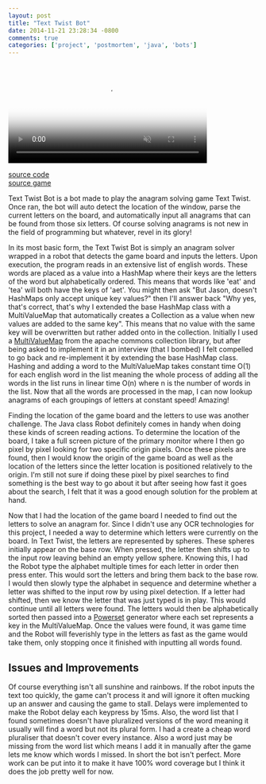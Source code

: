 ```yaml
---
layout: post
title: "Text Twist Bot"
date: 2014-11-21 23:28:34 -0800
comments: true
categories: ['project', 'postmortem', 'java', 'bots']
---
```

<video muted autoplay loop width="400px" poster="https://s3.amazonaws.com/jasonjlblog/texttwistbot.jpg">
    <source src="https://s3.amazonaws.com/jasonjlblog/texttwistbot.mp4" type="video/mp4">
    <source src="https://s3.amazonaws.com/jasonjlblog/texttwistbot.webm" type="video/webm">
    <img src="https://s3.amazonaws.com/jasonjlblog/texttwistbot.jpg">
</video>

<a href="https://github.com/lee-jason/TextTwistBot">source code</a>   
<a href="http://zone.msn.com/en/texttwist/default.htm?intgid=hp_word_1">source game</a>   

Text Twist Bot is a bot made to play the anagram solving game Text Twist. Once ran, the bot will auto detect the location of the window, parse the current letters on the board, and automatically input all anagrams that can be found from those six letters.  Of course solving anagrams is not new in the field of programming but whatever, revel in its glory!

<!-- more -->

In its most basic form, the Text Twist Bot is simply an anagram solver wrapped in a robot that detects the game board and inputs the letters.  Upon execution, the program reads in an extensive list of english words.  These words are placed as a value into a HashMap where their keys are the letters of the word but alphabetically ordered.  This means that words like 'eat' and 'tea' will both have the keys of 'aet'.  You might then ask "But Jason, doesn't HashMaps only accept unique key values?" then I'll answer back "Why yes, that's correct, that's why I extended the base HashMap class with a MultiValueMap that automatically creates a Collection as a value when new values are added to the same key".  This means that no value with the same key will be overwritten but rather added onto in the collection.  Initially I used a <a href="https://commons.apache.org/proper/commons-collections/javadocs/api-3.2.1/org/apache/commons/collections/map/MultiValueMap.html">MultiValueMap</a> from the apache commons collection library, but after being asked to implement it in an interview (that I bombed) I felt compelled to go back and re-implement it by extending the base HashMap class. Hashing and adding a word to the MultiValueMap takes constant time O(1) for each english word in the list meaning the whole process of adding all the words in the list runs in linear time O(n) where n is the number of words in the list. Now that all the words are processed in the map, I can now lookup anagrams of each groupings of letters at constant speed! Amazing!

Finding the location of the game board and the letters to use was another challenge.  The Java class Robot definitely comes in handy when doing these kinds of screen reading actions.  To determine the location of the board, I take a full screen picture of the primary monitor where I then go pixel by pixel looking for two specific origin pixels.  Once these pixels are found, then I would know the origin of the game board as well as the location of the letters since the letter location is positioned relatively to the origin.  I'm still not sure if doing these pixel by pixel searches to find something is the best way to go about it but after seeing how fast it goes about the search, I felt that it was a good enough solution for the problem at hand. 

Now that I had the location of the game board I needed to find out the letters to solve an anagram for.  Since I didn't use any OCR technologies for this project, I needed a way to determine which letters were currently on the board. In Text Twist, the letters are represented by spheres.  These spheres initially appear on the base row.  When pressed, the letter then shifts up to the input row leaving behind an empty yellow sphere. Knowing this, I had the Robot type the alphabet multiple times for each letter in order then press enter.  This would sort the letters and bring them back to the base row.  I would then slowly type the alphabet in sequence and determine whether a letter was shifted to the input row by using pixel detection.  If a letter had shifted, then we know the letter that was just typed is in play.  This would continue until all letters were found.  The letters would then be alphabetically sorted then passed into a <a href="http://en.wikipedia.org/wiki/Power_set">Powerset</a> generator where each set represents a key in the MultiValueMap. Once the values were found, it was game time and the Robot will feverishly type in the letters as fast as the game would take them, only stopping once it finished with inputting all words found.

<h2>Issues and Improvements</h2>
Of course everything isn't all sunshine and rainbows.  If the robot inputs the text too quickly, the game can't process it and will ignore it often mucking up an answer and causing the game to stall. Delays were implemented to make the Robot delay each keypress by 15ms.  Also, the word list that I found sometimes doesn't have pluralized versions of the word meaning it usually will find a word but not its plural form.  I had a create a cheap word pluraliser that doesn't cover every instance. Also a word just may be missing from the word list which means I add it in manually after the game lets me know which words I missed.  In short the bot isn't perfect.  More work can be put into it to make it have 100% word coverage but I think it does the job pretty well for now.